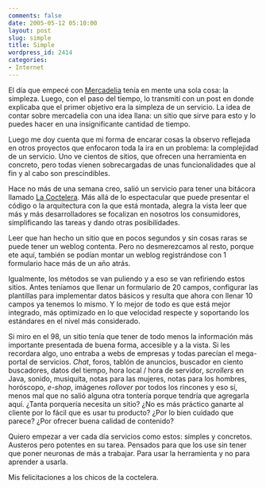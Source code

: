 ```yaml
---
comments: false
date: 2005-05-12 05:10:00
layout: post
slug: simple
title: Simple
wordpress_id: 2414
categories:
- Internet
---
```


El día que empecé con [Mercadelia](http://www.mercadelia.com) tenía en mente una sola cosa: la simpleza. Luego, con el paso del tiempo, lo transmití con un post en donde explicaba que el primer objetivo era la simpleza de un servicio. La idea de contar sobre mercadelia con una idea llana: un sitio que sirve para esto y lo puedes hacer en una insignificante cantidad de tiempo.





Luego me doy cuenta que mi forma de encarar cosas la observo reflejada en otros proyectos que enfocaron toda la ira en un problema: la complejidad de un servicio. Uno ve cientos de sitios, que ofrecen una herramienta en concreto, pero todas vienen sobrecargadas de unas funcionalidades que al fin y al cabo son prescindibles.





Hace no más de una semana creo, salió un servicio para tener una bitácora llamado [La Coctelera](http://www.lacoctelera.com). Más allá de lo espectacular que puede presentar el código o la arquitectura con la que está montada, alegra la vista leer que más y más desarrolladores se focalizan en nosotros los consumidores, simplificando las tareas y dando otras posibilidades.





Leer que han hecho un sitio que en pocos segundos y sin cosas raras se puede tener un weblog contenta. Pero no desmerezcamos al resto, porque ete aquí, también se podían montar un weblog registrándose con 1 formulario hace más de un año atrás.





Igualmente, los métodos se van puliendo y a eso se van refiriendo estos sitios. Antes teníamos que llenar un formulario de 20 campos, configurar las plantillas para implementar datos básicos y resulta que ahora con llenar 10 campos ya tenemos lo mismo. Y lo mejor de todo es que está mejor integrado, más optimizado en lo que velocidad respecte y soportando los estándares en el nivel más considerado.





Si miro en el 98, un sitio tenía que tener de todo menos la información más importante presentada de buena forma, accesible y a la vista. Si les recordara algo, uno entraba a webs de empresas y todas parecían el mega-portal de servicios. _Chat_, foros, tablón de anuncios, buscador en ciento buscadores, datos del tiempo, hora local / hora de servidor, _scrollers_ en Java, sonido, musiquita, notas para las mujeres, notas para los hombres, horóscopo, _e-shop_, imágenes _rollover_ por todos los rincones y eso sí, menos mal que no salió alguna otra tontería porque tendría que agregarla aquí. ¿Tanta porquería necesita un sitio? ¿No es más práctico ganarte al cliente por lo fácil que es usar tu producto? ¿Por lo bien cuidado que parece? ¿Por ofrecer buena calidad de contenido?





Quiero empezar a ver cada día servicios como estos: simples y concretos. Austeros pero potentes en su tarea. Pensados para que los use sin tener que poner neuronas de más a trabajar. Para usar la herramienta y no para aprender a usarla.





Mis felicitaciones a los chicos de la coctelera.
